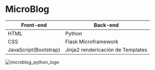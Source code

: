 # MicroBlog

Front-end | Back-end
------------ | -------------
HTML  | Python
CSS | Flask Microframework
JavaScript(Bootstrap) | Jinja2 rendericación de Templates


![microblog_python_logo](https://i.ytimg.com/vi/M1IVwFAH9Wo/maxresdefault.jpg)


